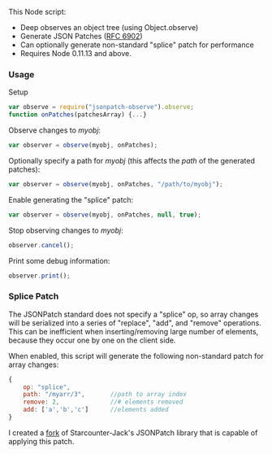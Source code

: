 This Node script:
- Deep observes an object tree (using Object.observe)
- Generate JSON Patches ([RFC 6902](https://tools.ietf.org/html/rfc6902))
- Can optionally generate non-standard "splice" patch for performance
- Requires Node 0.11.13 and above.


### Usage
Setup
```javascript
var observe = require("jsonpatch-observe").observe;
function onPatches(patchesArray) {...}
```

Observe changes to _myobj_:
```javascript
var observer = observe(myobj, onPatches);
```

Optionally specify a path for _myobj_ (this affects the _path_ of the generated patches):
```javascript
var observer = observe(myobj, onPatches, "/path/to/myobj");
```

Enable generating the "splice" patch:
```javascript
var observer = observe(myobj, onPatches, null, true);
```

Stop observing changes to _myobj_:
```javascript
observer.cancel();
```

Print some debug information:
```javascript
observer.print();
```


### Splice Patch
The JSONPatch standard does not specify a "splice" op, so array changes will be serialized into a series of "replace", "add", and "remove" operations.  This can be inefficient when inserting/removing large number of elements, because they occur one by one on the client side.

When enabled, this script will generate the following non-standard patch for array changes:
```javascript
{
	op: "splice",
	path: "/myarr/3",		//path to array index
	remove: 2,				//# elements removed
	add: ['a','b','c']		//elements added
}
```

I created a [fork](https://github.com/ken107/JSON-Patch) of Starcounter-Jack's JSONPatch library that is capable of applying this patch.
